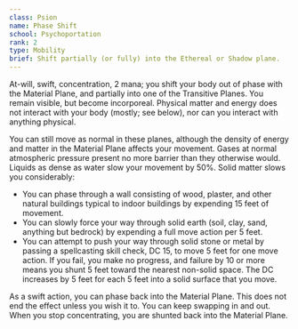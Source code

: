 ```yaml
---
class: Psion
name: Phase Shift
school: Psychoportation
rank: 2
type: Mobility
brief: Shift partially (or fully) into the Ethereal or Shadow plane.
---
```


At-will, swift, concentration, 2 mana; you shift your body out of phase with the Material Plane, and partially into one of the Transitive Planes. You remain visible, but become incorporeal. Physical matter and energy does not interact with your body (mostly; see below), nor can you interact with anything physical. 

You can still move as normal in these planes, although the density of energy and matter in the Material Plane affects your movement. Gases at normal atmospheric pressure present no more barrier than they otherwise would. Liquids as dense as water slow your movement by 50%. Solid matter slows you considerably:
- You can phase through a wall consisting of wood, plaster, and other natural buildings typical to indoor buildings by expending 15 feet of movement.
- You can slowly force your way through solid earth (soil, clay, sand, anything but bedrock) by expending a full move action per 5 feet.
- You can attempt to push your way through solid stone or metal by passing a spellcasting skill check, DC 15, to move 5 feet for one move action. If you fail, you make no progress, and failure by 10 or more means you shunt 5 feet toward the nearest non-solid space. The DC increases by 5 feet for each 5 feet into a solid surface that you move.

As a swift action, you can phase back into the Material Plane. This does not end the effect unless you wish it to. You can keep swapping in and out. When you stop concentrating, you are shunted back into the Material Plane.
